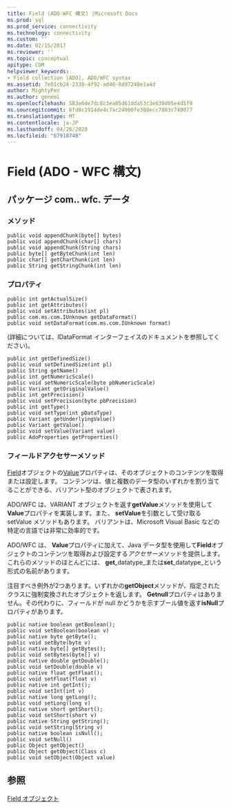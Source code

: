 ```yaml
---
title: Field (ADO-WFC 構文) |Microsoft Docs
ms.prod: sql
ms.prod_service: connectivity
ms.technology: connectivity
ms.custom: ''
ms.date: 02/15/2017
ms.reviewer: ''
ms.topic: conceptual
apitype: COM
helpviewer_keywords:
- Field collection [ADO], ADO/WFC syntax
ms.assetid: 7e01cb24-2338-4f92-ad46-8d97248e1a4d
author: MightyPen
ms.author: genemi
ms.openlocfilehash: 583e6de7dc8c3ea05d61dda53c3e630d05e4d5f9
ms.sourcegitcommit: 6fd8c1914de4c7ac24900fe388ecc7883c740077
ms.translationtype: MT
ms.contentlocale: ja-JP
ms.lasthandoff: 04/26/2020
ms.locfileid: "67918748"
---
```

# <a name="field-ado---wfc-syntax"></a>Field (ADO - WFC 構文)
## <a name="package-commswfcdata"></a>パッケージ com.. wfc. データ  
  
### <a name="methods"></a>メソッド  
  
```  
public void appendChunk(byte[] bytes)  
public void appendChunk(char[] chars)  
public void appendChunk(String chars)  
public byte[] getByteChunk(int len)  
public char[] getCharChunk(int len)  
public String getStringChunk(int len)  
```  
  
### <a name="properties"></a>プロパティ  
  
```  
public int getActualSize()  
public int getAttributes()  
public void setAttributes(int pl)  
public com.ms.com.IUnknown getDataFormat()  
public void setDataFormat(com.ms.com.IUnknown format)  
```  
  
 (詳細については、IDataFormat インターフェイスのドキュメントを参照してください)。  
  
```  
public int getDefinedSize()  
public void setDefinedSize(int pl)  
public String getName()  
public int getNumericScale()  
public void setNumericScale(byte pbNumericScale)  
public Variant getOriginalValue()  
public int getPrecision()  
public void setPrecision(byte pbPrecision)  
public int getType()  
public void setType(int pDataType)  
public Variant getUnderlyingValue()  
public Variant getValue()  
public void setValue(Variant value)  
public AdoProperties getProperties()  
```  
  
### <a name="field-accessor-methods"></a>フィールドアクセサーメソッド  
 [Field](../../../ado/reference/ado-api/field-object.md)オブジェクトの[Value](../../../ado/reference/ado-api/value-property-ado.md)プロパティは、そのオブジェクトのコンテンツを取得または設定します。 コンテンツは、値と複数のデータ型のいずれかを割り当てることができる、バリアント型のオブジェクトで表されます。  
  
 ADO/WFC は、VARIANT オブジェクトを返す**getValue**メソッドを使用して**Value**プロパティを実装します。また、 **setValue**を引数として受け取る setValue メソッドもあります。 バリアントは、Microsoft Visual Basic などの特定の言語では非常に効率的です。  
  
 ADO/WFC は、 **Value**プロパティに加えて、Java データ型を使用して**Field**オブジェクトのコンテンツを取得および設定する*アクセサー*メソッドを提供します。 これらのメソッドのほとんどには、 **get**_datatype_または**set**_datatype_という形式の名前があります。  
  
 注目すべき例外が2つあります。いずれかの**getObject**メソッドが、指定されたクラスに強制変換されたオブジェクトを返します。 **Getnull**プロパティはありません。その代わりに、フィールドが null かどうかを示すブール値を返す**isNull**プロパティがあります。  
  
```  
public native boolean getBoolean();  
public void setBoolean(boolean v)  
public native byte getByte();  
public void setByte(byte v)  
public native byte[] getBytes();  
public void setBytes(byte[] v)  
public native double getDouble();  
public void setDouble(double v)  
public native float getFloat();  
public void setFloat(float v)  
public native int getInt();  
public void setInt(int v)  
public native long getLong();  
public void setLong(long v)  
public native short getShort();  
public void setShort(short v)  
public native String getString();  
public void setString(String v)  
public native boolean isNull();  
public void setNull()  
public Object getObject()  
public Object getObject(Class c)  
public void setObject(Object value)  
```  
  
## <a name="see-also"></a>参照  
 [Field オブジェクト](../../../ado/reference/ado-api/field-object.md)

